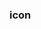 

### icon

<svg version="1.0" xmlns="http://www.w3.org/2000/svg" width="300px" height="300px" viewBox="0 0 3000 3000" preserveAspectRatio="xMidYMid meet">
<defs>
    <symbol id="layer101" stroke="none">
 <path d="M837 2668 c-9 -7 -161 -263 -337 -568 -238 -411 -320 -561 -317 -580 6 -38 642 -1133 664 -1141 26 -11 1277 -11 1305 0 17 6 111 161 345 568 178 307 323 568 323 580 0 25 -623 1110 -652 1136 -19 16 -65 17 -667 17 -502 0 -651 -3 -664 -12z m1562 -619 l301 -522 -297 -516 -298 -516 -604 0 -604 0 -298 515 c-163 283 -296 517 -295 520 2 3 137 238 301 523 l298 517 598 0 597 0 301 -521z"/>
 <path d="M932 2448 c-59 -96 -532 -921 -532 -927 0 -5 123 -221 274 -482 l274 -474 553 0 553 0 272 470 c150 259 273 477 273 485 0 8 -123 226 -272 485 l-272 470 -552 3 -551 2 -20 -32z m835 -448 c219 -55 400 -217 479 -426 l24 -64 -24 -60 c-26 -64 -102 -184 -135 -214 -20 -18 -20 -18 -14 36 15 146 -52 317 -170 433 -250 245 -651 212 -853 -71 -62 -87 -95 -177 -103 -284 l-7 -85 -61 94 c-34 51 -76 129 -94 173 l-32 80 18 35 c26 47 153 173 222 219 123 82 259 133 405 154 89 12 254 3 345 -20z m-47 -291 c122 -59 202 -151 242 -283 28 -92 22 -209 -15 -290 -23 -50 -32 -59 -79 -80 -101 -46 -106 -45 -59 12 159 189 93 470 -135 574 -39 18 -68 22 -139 23 -78 0 -98 -4 -152 -29 -74 -34 -154 -113 -185 -183 -30 -66 -36 -193 -14 -261 10 -28 29 -68 45 -89 15 -21 31 -44 35 -52 5 -7 -24 4 -64 25 -81 43 -94 62 -112 170 -30 180 84 386 257 465 78 35 92 38 205 35 86 -1 102 -5 170 -37z"/>
    </symbol>
</defs>
</svg>

<svg>
    <use x="0" y="0" xlink:href="#layer101" stroke-width="3" fill="red" height="600px"></use>
    <use x="430" y="0" xlink:href="#layer101" stroke-width="3" fill="blue"></use>
</svg>


